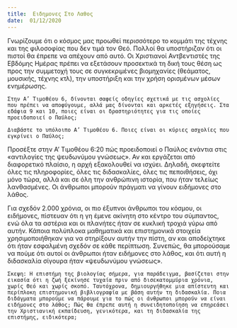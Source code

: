 ```yaml
---
title:  Ειδημονες Στο Λαθος
date:  01/12/2020
---
```


Γνωρίζουμε ότι ο κόσμος μας προωθεί περισσότερο το κομμάτι της τέχνης και της φιλοσοφίας που δεν τιμά τον Θεό. Πολλοί θα υποστήριζαν ότι οι πιστοί θα έπρεπε να απέχουν από αυτό. Οι Χριστιανοί Αντβεντιστές της Εβδόμης Ημέρας πρέπει να εξετάσουν προσεκτικά τη δική τους θέση ως προς την συμμετοχή τους σε συγκεκριμένες βιομηχανίες (θεάματος, μουσικής, τέχνης κτλ), την υποστήριξη και την χρήση ορισμένων μέσων ενημέρωσης.

`Στην A’ Τιμοθέου 6, δίνονται σαφείς οδηγίες σχετικά με τις ασχολίες που πρέπει να αποφύγουμε, αλλά μας δίνονται και αρκετές εξηγήσεις. Στα εδάφια 9 και 10, ποιες είναι οι δραστηριότητες για τις οποίες προειδοποιεί ο Παύλος;`

`Διαβάστε το υπόλοιπο Α’ Τιμοθέου 6. Ποιες είναι οι κύριες ασχολίες που εγκρίνει ο Παύλος;`

Προσέξτε στην Α’ Τιμοθέου 6:20 πώς προειδοποιεί ο Παύλος ενάντια στις «αντιλογίες της ψευδωνύμου γνώσεως». Αν και εργάζεται από διαφορετικό πλαίσιο, η αρχή εξακολουθεί να ισχύει. Δηλαδή, σκεφτείτε όλες τις πληροφορίες, όλες τις διδασκαλίες, όλες τις πεποιθήσεις, όχι μόνο τώρα, αλλά και σε όλη την ανθρώπινη ιστορία, που ήταν τελείως λανθασμένες. Οι άνθρωποι μπορούν πράγματι να γίνουν ειδήμονες στο λάθος.

Για σχεδόν 2.000 χρόνια, οι πιο έξυπνοι άνθρωποι του κόσμου, οι ειδήμονες, πίστευαν ότι η γη έμενε ακίνητη στο κέντρο του σύμπαντος, ενώ όλα τα αστέρια και οι πλανήτες ήταν σε κυκλική τροχιά γύρω από αυτήν. Κάποια πολύπλοκα μαθηματικά και επιστημονικά στοιχεία χρησιμοποιήθηκαν για να στηρίξουν αυτήν την πίστη, αν και αποδείχτηκε ότι ήταν εσφαλμένη σχεδόν σε κάθε περίπτωση. Συνεπώς, θα μπορούσαμε να πούμε ότι αυτοί οι άνθρωποι ήταν ειδήμονες στο λάθος, και ότι αυτή η διδασκαλία σίγουρα ήταν «ψευδωνύμου γνώσεως».

`Σκεψη: Η επιστήμη της βιολογίας σήμερα, για παράδειγμα, βασίζεται στην εικασία ότι η ζωή ξεκίνησε τυχαία πριν από δισεκατομμύρια χρόνια, χωρίς Θεό και χωρίς σκοπό. Ταυτόχρονα, δημιουργήθηκε μια απίστευτη και περίπλοκη επιστημονική βιβλιογραφία με βάση αυτήν τη διδασκαλία. Ποια διδάγματα μπορούμε να πάρουμε για το πώς οι άνθρωποι μπορούν να είναι ειδήμονες στο λάθος; Πώς θα έπρεπε αυτή η συνειδητοποίηση να επηρεάσει την Χριστιανική εκπαίδευση, γενικότερα, και τη διδασκαλία της επιστήμης, ειδικότερα;`